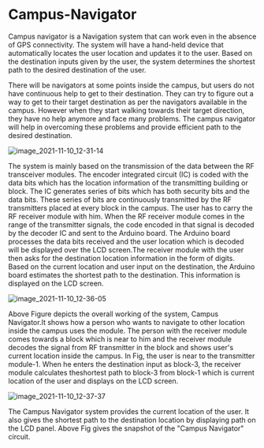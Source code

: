 # Campus-Navigator

Campus navigator is a Navigation system that can work even in the absence of GPS connectivity. The system will have a hand-held device that automatically locates the user location and updates it to the user. Based on the destination inputs given by the user, the system determines the shortest path to the desired destination of the user.

There will be navigators at some points inside the campus, but users do not have continuous help to get to their destination. They can try to figure out a way to get to their
target destination as per the navigators available in the campus. However when they start walking towards their target direction, they have no help anymore and face many
problems. The campus navigator will help in overcoming these problems and provide efficient path to the desired destination.

![image_2021-11-10_12-31-14](https://user-images.githubusercontent.com/69961625/141065472-b7787780-368e-4663-a5ad-ae4fd80ed3d4.png)

The system is mainly based on the transmission of the data between the RF transceiver modules. The encoder integrated circuit (IC) is coded with the data bits which has the
location information of the transmitting building or block. The IC generates series of bits which has both security bits and the data bits. These series of bits are continuously
transmitted by the RF transmitters placed at every block in the campus. The user has to carry the RF receiver module with him. When the RF receiver module comes in the range
of the transmitter signals, the code encoded in that signal is decoded by the decoder IC and sent to the Arduino board. The Arduino board processes the data bits received and
the user location which is decoded will be displayed over the LCD screen.The receiver module with the user then asks for the destination location information in the form of digits. Based on the current location and user input on the destination, the Arduino board estimates the shortest path to the destination. This information is displayed on the LCD screen.

![image_2021-11-10_12-36-05](https://user-images.githubusercontent.com/69961625/141065994-3853003e-2866-4b93-9fcb-a4038430349b.png)


Above Figure depicts the overall working of the system, Campus Navigator.It shows how a person who wants to navigate to other location inside the campus uses the module.
The person with the receiver module comes towards a block which is near to him and the receiver module decodes the signal from RF transmitter in the block and shows user's
current location inside the campus. In Fig, the user is near to the transmitter module-1. When he enters the destination input as block-3, the receiver module calculates theshortest path to block-3 from block-1 which is current location of the user and displays on the LCD screen.


![image_2021-11-10_12-37-37](https://user-images.githubusercontent.com/69961625/141066202-70a9120f-e3c7-4cc6-a84b-d41f005f5232.png)

The Campus Navigator system provides the current location of the user. It also gives the shortest path to the destination location by displaying path on the LCD panel. Above Fig gives the snapshot of the "Campus Navigator" circuit.
